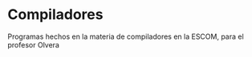 # Compiladores
 Programas hechos en la materia de compiladores en la ESCOM, para el profesor Olvera
